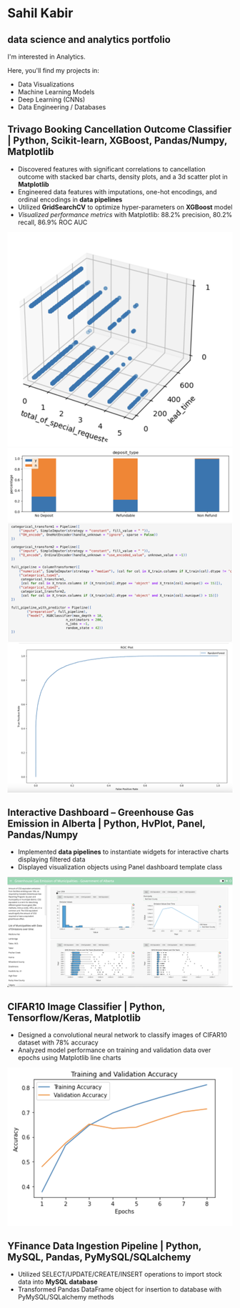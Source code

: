 # Sahil Kabir
## data science and analytics portfolio
I'm interested in Analytics. 

Here, you'll find my projects in:
 - Data Visualizations
 - Machine Learning Models
 - Deep Learning (CNNs)
 - Data Engineering / Databases

## Trivago Booking Cancellation Outcome Classifier | Python, Scikit-learn, XGBoost, Pandas/Numpy, Matplotlib 
 - Discovered features with significant correlations to cancellation outcome with stacked bar charts, density plots, and a 3d scatter plot in **Matplotlib**  
 -	Engineered data features with imputations, one-hot encodings, and ordinal encodings in **data pipelines**
 -	Utilized **GridSearchCV** to optimize hyper-parameters on **XGBoost** model
 -	*Visualized performance metrics* with Matplotlib: 88.2% precision, 80.2% recall, 86.9% ROC AUC

![](Images/3d.png)
![](Images/bar1.png)
![](Images/pipeline.png)
![](Images/roc.png)

## Interactive Dashboard – Greenhouse Gas Emission in Alberta | Python, HvPlot, Panel, Pandas/Numpy
 -	Implemented **data pipelines** to instantiate widgets for interactive charts displaying filtered data
 -	Displayed visualization objects using Panel dashboard template class

![](Images/dashboard.png)

## CIFAR10 Image Classifier | Python, Tensorflow/Keras, Matplotlib
 - Designed a convolutional neural network to classify images of CIFAR10 dataset with 78% accuracy
 - Analyzed model performance on training and validation data over epochs using Matplotlib line charts

![](Images/CV.png)

## YFinance Data Ingestion Pipeline | Python, MySQL, Pandas, PyMySQL/SQLalchemy
 -	Utilized SELECT/UPDATE/CREATE/INSERT operations to import stock data into **MySQL database**
 -	Transformed Pandas DataFrame object for insertion to database with PyMySQL/SQLalchemy methods
